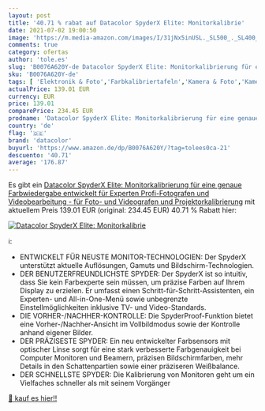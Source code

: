 ```yaml
---
layout: post
title: '40.71 % rabat auf Datacolor SpyderX Elite: Monitorkalibrie'
date: 2021-07-02 19:00:50
image: 'https://m.media-amazon.com/images/I/31jNx5inUSL._SL500_._SL400_.jpg'
comments: true
category: ofertas
author: 'tole.es'
slug: 'B0076A620Y-de Datacolor SpyderX Elite: Monitorkalibrierung für eine...'
sku: 'B0076A620Y-de'
tags: [ 'Elektronik & Foto','Farbkalibriertafeln','Kamera & Foto','Kamera- & Fotozubehör','Testtafeln & Referenzkarten','datacolor', ]
actualPrice: 139.01 EUR
currency: EUR
price: 139.01
comparePrice: 234.45 EUR
prodname: 'Datacolor SpyderX Elite: Monitorkalibrierung für eine genaue Farbwiedergabe entwickelt für Experten  Profi-Fotografen und Videobearbeitung - für Foto- und Videografen und Projektorkalibrierung'
country: 'de'
flag: '🇩🇪'
brand: 'datacolor'
buyurl: 'https://www.amazon.de/dp/B0076A620Y/?tag=tolees0ca-21'
descuento: '40.71'
average: '176.87'
---
```


Es gibt ein [Datacolor SpyderX Elite: Monitorkalibrierung für eine genaue Farbwiedergabe entwickelt für Experten  Profi-Fotografen und Videobearbeitung - für Foto- und Videografen und Projektorkalibrierung](https://www.amazon.de/dp/B0076A620Y/?tag=tolees0ca-21) mit aktuellem Preis 139.01 EUR (original: 234.45 EUR) 40.71 % Rabatt hier:

[![Datacolor SpyderX Elite: Monitorkalibrie](https://m.media-amazon.com/images/I/31jNx5inUSL._SL500_._SL400_.jpg)](https://www.amazon.de/dp/B0076A620Y/?tag=tolees0ca-21)

ℹ️:

- ENTWICKELT FÜR NEUSTE MONITOR-TECHNOLOGIEN: Der SpyderX unterstützt aktuelle Auflösungen, Gamuts und Bildschirm-Technologien.
- DER BENUTZERFREUNDLICHSTE SPYDER: Der SpyderX ist so intuitiv, dass Sie kein Farbexperte sein müssen, um präzise Farben auf Ihrem Display zu erzielen. Er umfasst einen Schritt-für-Schritt-Assistenten, ein Experten- und All-in-One-Menü sowie unbegrenzte Einstellmöglichkeiten inklusive TV- und Video-Standards.
- DIE VORHER-/NACHHER-KONTROLLE: Die SpyderProof-Funktion bietet eine Vorher-/Nachher-Ansicht im Vollbildmodus sowie der Kontrolle anhand eigener Bilder.
- DER PRÄZISESTE SPYDER: Ein neu entwickelter Farbsensors mit optischer Linse sorgt für eine stark verbesserte Farbgenauigkeit bei Computer Monitoren und Beamern, präzisen Bildschirmfarben, mehr Details in den Schattenpartien sowie einer präziseren Weißbalance.
- DER SCHNELLSTE SPYDER: Die Kalibrierung von Monitoren geht um ein Vielfaches schneller als mit seinem Vorgänger

[🛒 kauf es hier!!](https://www.amazon.de/dp/B0076A620Y/?tag=tolees0ca-21)
